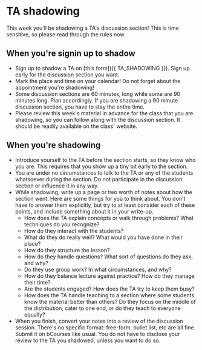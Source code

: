 # TA shadowing

This week you'll be shadowing a TA's discussion section! This is time sensitive, so please read through the rules now.

## When you're signin up to shadow

* Sign up to shadow a TA on [this form]({{ TA_SHADOWING }}). Sign up early for the discussion section you want.
* Mark the place and time on your calendar! Do not forget about the appointment you're shadowing!
* Some discussion sections are 60 minutes, long while some are 90 minutes long. Plan accordingly. If you are shadowing a 90 minute discussion section, you have to stay the entire time.
* Please review this week's material in advance for the class that you are shadowing, so you can follow along with the discussion section. It should be readily available on the class' website.

## When you're shadowing

* Introduce yourself to the TA before the section starts, so they know who you are. This requires that you show up a tiny bit early to the section.
* You are under no circumstances to talk to the TA or any of the students whatsoever during the section. Do not participate in the discussion section or influence it in any way.
* While shadowing, write up a page or two worth of notes about how the section went. Here are some things for you to think about. You don't have to answer them explicitly, but try to at least consider each of these points, and include something about it in your write-up.
  * How does the TA explain concepts or walk through problems? What techniques do you recognize?
  * How do they interact with the students?
  * What do they do really well? What would you have done in their place?
  * How do they structure the lesson?
  * How do they handle questions? What sort of questions do they ask, and why?
  * Do they use group work? In what circumstances, and why?
  * How do they balance lecture against practice? How do they manage their time?
  * Are the students engaged? How does the TA try to keep them busy?
  * How does the TA handle teaching to a section where some students know the material better than others? Do they focus on the middle of the distribution, cater to one end, or do they teach to everyone equally?
* When you finish, convert your notes into a review of the discussion session. There's no specific format: free-form, bullet list, etc are all fine. Submit it on bCourses like usual. You do not have to disclose your review to the TA you shadowed, unless you want to do so.